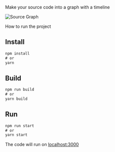 Make your source code into a graph with a timeline

![Source Graph](https://i.imgur.com/cD3aeKo_d.webp?maxwidth=1520&fidelity=grand)

How to run the project

## Install

```javascript
npm install
# or
yarn
```

## Build
```javascript
npm run build
# or
yarn build
```

## Run
```javascript
npm run start
# or
yarn start
```
The code will run on [localhost:3000](http://localhost:3000)